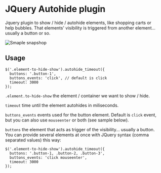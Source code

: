 JQuery Autohide plugin
======================

Jquery plugin to show / hide / autohide elements, like shopping carts or help bubbles. That elements' visibility is triggered from another element... usually a button or so.

![Smaple snapshop](https://raw.github.com/carloscabo/jquery-autohide-plugin/master/sample-image.png)


## Usage

    $('.element-to-hide-show').autohide_timeout({
      buttons: '.button-1',
      buttons_events: 'click', // default is click
      timeout: 3000
    });

`.element.to-hide-show` the element / container we want to show / hide.

`timeout` time until the element autohides in miliseconds.

`buttons_events` events used for the button element. Default is `click` event, but you can also use `mouseenter` or both (see sample below).

`buttons` the element that acts as trigger of the visibility... usually a button. You can provide several elements at once with JQuery syntax (comma separated values) this way:

    $('.element-to-hide-show').autohide_timeout({
      buttons: '.button-1, .button-2, .button-3',
      buttons_events: 'click mouseenter',
      timeout: 3000
    });
